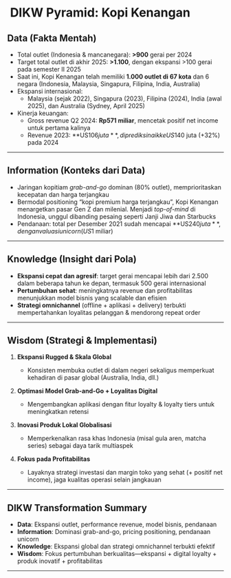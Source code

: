# ​ DIKW Pyramid: Kopi Kenangan 

##  Data (Fakta Mentah)
- Total outlet (Indonesia & mancanegara): **>900** gerai per 2024 
- Target total outlet di akhir 2025: **>1.100**, dengan ekspansi >100 gerai pada semester II 2025  
- Saat ini, Kopi Kenangan telah memiliki **1.000 outlet di 67 kota** dan 6 negara (Indonesia, Malaysia, Singapura, Filipina, India, Australia) 
- Ekspansi internasional:  
  - Malaysia (sejak 2022), Singapura (2023), Filipina (2024), India (awal 2025), dan Australia (Sydney, April 2025) 
- Kinerja keuangan:  
  - Gross revenue Q2 2024: **Rp571 miliar**, mencetak positif net income untuk pertama kalinya 
  - Revenue 2023: **US$106 juta**, diprediksi naik ke US$140 juta (+32%) pada 2024 

---

##  Information (Konteks dari Data)
- Jaringan kopitiam *grab-and-go* dominan (80% outlet), memprioritaskan kecepatan dan harga terjangkau 
- Bermodal positioning “kopi premium harga terjangkau”, Kopi Kenangan menargetkan pasar Gen Z dan milenial. Menjadi *top-of-mind* di Indonesia, unggul dibanding pesaing seperti Janji Jiwa dan Starbucks  
- Pendanaan: total per Desember 2021 sudah mencapai **US$240 juta**, dengan valuasi unicorn (US$1 miliar) 

---

##  Knowledge (Insight dari Pola)
- **Ekspansi cepat dan agresif**: target gerai mencapai lebih dari 2.500 dalam beberapa tahun ke depan, termasuk 500 gerai internasional  
- **Pertumbuhan sehat**: meningkatnya revenue dan profitabilitas menunjukkan model bisnis yang scalable dan efisien  
- **Strategi omnichannel** (offline + aplikasi + delivery) terbukti mempertahankan loyalitas pelanggan & mendorong repeat order

---

##  Wisdom (Strategi & Implementasi)
1. **Ekspansi Rugged & Skala Global**  
   - Konsisten membuka outlet di dalam negeri sekaligus memperkuat kehadiran di pasar global (Australia, India, dll.)

2. **Optimasi Model Grab-and-Go + Loyalitas Digital**  
   - Mengembangkan aplikasi dengan fitur loyalty & loyalty tiers untuk meningkatkan retensi

3. **Inovasi Produk Lokal Globalisasi**  
   - Memperkenalkan rasa khas Indonesia (misal gula aren, matcha series) sebagai daya tarik multiaspek

4. **Fokus pada Profitabilitas**  
   - Layaknya strategi investasi dan margin toko yang sehat (+ positif net income), jaga kualitas operasi selain jangkauan

---

##  DIKW Transformation Summary
- **Data**: Ekspansi outlet, performance revenue, model bisnis, pendanaan  
- **Information**: Dominasi grab-and-go, pricing positioning, pendanaan unicorn  
- **Knowledge**: Ekspansi global dan strategi omnichannel terbukti efektif  
- **Wisdom**: Fokus pertumbuhan berkualitas—ekspansi + digital loyalty + produk inovatif + profitabilitas  

---

